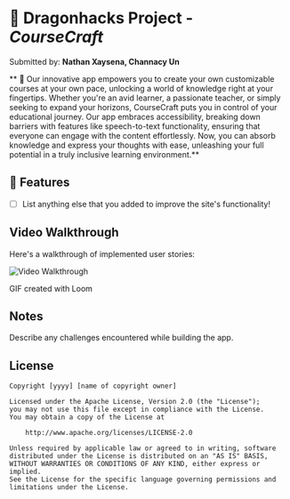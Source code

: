 # 🐉 Dragonhacks Project - *CourseCraft*

Submitted by: **Nathan Xaysena, Channacy Un**

** 📱 Our innovative app empowers you to create your own customizable courses at your own pace, unlocking a world of knowledge right at your fingertips. Whether you're an avid learner, a passionate teacher, or simply seeking to expand your horizons, CourseCraft puts you in control of your educational journey. Our app embraces accessibility, breaking down barriers with features like speech-to-text functionality, ensuring that everyone can engage with the content effortlessly. Now, you can absorb knowledge and express your thoughts with ease, unleashing your full potential in a truly inclusive learning environment.**



## 📝 Features


* [ ] List anything else that you added to improve the site's functionality!

## Video Walkthrough

Here's a walkthrough of implemented user stories:

<img src='http://i.imgur.com/link/to/your/gif/file.gif' title='Video Walkthrough' width='' alt='Video Walkthrough' />

<!-- Replace this with whatever GIF tool you used! -->
GIF created with Loom
<!-- Recommended tools:
[Kap](https://getkap.co/) for macOS
[ScreenToGif](https://www.screentogif.com/) for Windows
[peek](https://github.com/phw/peek) for Linux. -->

## Notes

Describe any challenges encountered while building the app.

## License

    Copyright [yyyy] [name of copyright owner]

    Licensed under the Apache License, Version 2.0 (the "License");
    you may not use this file except in compliance with the License.
    You may obtain a copy of the License at

        http://www.apache.org/licenses/LICENSE-2.0

    Unless required by applicable law or agreed to in writing, software
    distributed under the License is distributed on an "AS IS" BASIS,
    WITHOUT WARRANTIES OR CONDITIONS OF ANY KIND, either express or implied.
    See the License for the specific language governing permissions and
    limitations under the License.
